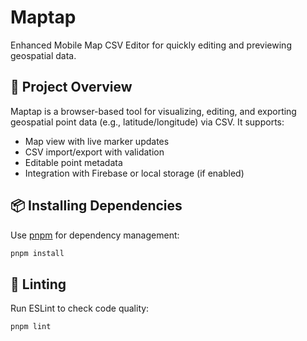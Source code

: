 # Maptap

Enhanced Mobile Map CSV Editor for quickly editing and previewing geospatial data.

## 🚀 Project Overview

Maptap is a browser-based tool for visualizing, editing, and exporting geospatial point data (e.g., latitude/longitude) via CSV. It supports:

- Map view with live marker updates
- CSV import/export with validation
- Editable point metadata
- Integration with Firebase or local storage (if enabled)

## 📦 Installing Dependencies

Use [pnpm](https://pnpm.io/) for dependency management:

```bash
pnpm install
```

## 🧹 Linting

Run ESLint to check code quality:

```bash
pnpm lint
```
